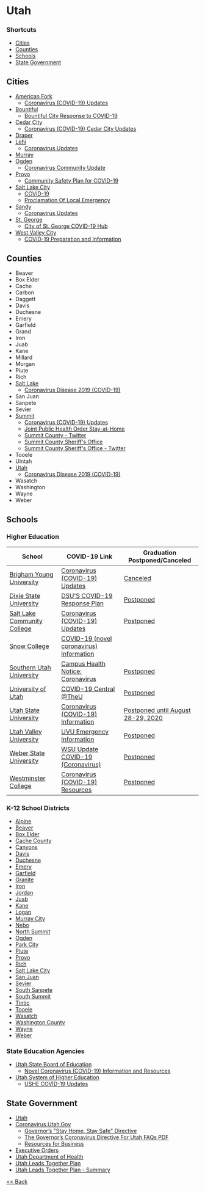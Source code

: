 # Utah

### Shortcuts

* [Cities](utah.md#cities)
* [Counties](utah.md#counties)
* [Schools](utah.md#schools)
* [State Government](utah.md#state-government)

## Cities

* [American Fork](https://afcity.org/)
  * [Coronavirus (COVID-19) Updates](https://afcity.org/coronavirus)
* [Bountiful](https://www.bountifulutah.gov/)
  * [Bountiful City Response to COVID-19](https://www.bountifulutah.gov/file/702cd7a4-ded8-4246-a34c-694e828d9c11)
* [Cedar City](https://www.cedarcity.org/)
  * [Coronavirus (COVID-19) Cedar City Updates](https://cedarcity.org/CivicAlerts.aspx?AID=561)
* [Draper](https://www.draper.ut.us/)
* [Lehi](https://www.lehi-ut.gov/)
  * [Coronavirus Updates](https://www.lehi-ut.gov/coronavirus-updates/)
* [Murray](https://www.murray.utah.gov/)
* [Ogden](https://www.ogdencity.com/)
  * [Coronavirus Community Update](https://www.ogdencity.com/1649/Coronavirus-Community-Update)
* [Provo](https://www.provo.org/)
  * [Community Safety Plan for COVID-19](https://www.provo.org/city-services/covid19)
* [Salt Lake City](https://www.slc.gov/)
  * [COVID-19](https://www.slc.gov/mayor/covid-19/)
  * [Proclamation Of Local Emergency](https://www.slc.gov/mayor/proclamation-of-local-emergency/)
* [Sandy](https://www.sandy.utah.gov/)
  * [Coronavirus Updates](https://www.sandy.utah.gov/departments/emergency-management/coronavirus)
* [St. George](https://www.sgcity.org/)
  * [City of St. George COVID-19 Hub](https://city-of-st-george-coronavirus-response-sgcity.hub.arcgis.com/)
* [West Valley City](https://www.wvc-ut.gov/)
  * [COVID-19 Preparation and Information](https://www.wvc-ut.gov/1787/COVID-19)

## Counties

* Beaver
* Box Elder
* Cache
* Carbon
* Daggett
* Davis
* Duchesne
* Emery
* Garfield
* Grand
* Iron
* Juab
* Kane
* Millard
* Morgan
* Piute
* Rich
* [Salt Lake](https://slco.org/)
  * [Coronavirus Disease 2019 (COVID-19)](https://slco.org/covid-19/)
* San Juan
* Sanpete
* Sevier
* [Summit](https://www.summitcounty.org/)
  * [Coronavirus (COVID-19) Updates](https://www.summitcounty.org/1129/CoronaVirus-Updates)
  * [Joint Public Health Order
Stay-at-Home](https://www.summitcounty.org/DocumentCenter/View/10751/Joint-Public-Health-Order-2020-03-FINAL)
  * [Summit County - Twitter](https://twitter.com/SummitCountyUT)
  * [Summit County Sheriff's Office](https://www.summitcountysheriff.org)
  * [Summit County Sheriff's Office - Twitter](https://twitter.com/SummitCountySO)
* Tooele
* Uintah
* [Utah](http://www.utahcounty.gov)
  * [Coronavirus Disease 2019 (COVID-19)](http://www.utahcounty.gov/covid19/index.asp)
* Wasatch
* Washington
* Wayne
* Weber

## Schools

### Higher Education

| School | COVID-19 Link | Graduation Postponed/Canceled |
|---|---|---|
| [Brigham Young University](https://www.byu.edu/) | [Coronavirus (COVID-19) Updates](https://www.byu.edu/coronavirus) | [Canceled](https://enrollment.byu.edu/registrar/commencement) |
| [Dixie State University](https://dixie.edu/) | [DSU'S COVID-19 Response Plan](https://wellness.dixie.edu/coronavirus-information/) | [Postponed](https://dixie.edu/commencement/) |
| [Salt Lake Community College](https://www.slcc.edu/) | [Coronavirus (COVID-19) Updates](https://www.slcc.edu/safe/c19.aspx) | [Postponed](https://www.slcc.edu/commencement/index.aspx) |
| [Snow College](https://www.snow.edu/) | [COVID-19 (novel coronavirus) Information](https://www.snow.edu/offices/safety/coronavirus/index.html) | |
| [Southern Utah University](https://www.suu.edu/) | [Campus Health Notice: Coronavirus](https://www.suu.edu/news/2020/02/coronavirus-health-notice.html) | [Postponed](https://www.suu.edu/news/2020/03/campus-update-commencement.html) |
| [University of Utah](https://www.utah.edu/) | [COVID-19 Central @TheU](https://coronavirus.utah.edu/) | [Postponed](https://attheu.utah.edu/facultystaff/commencement-postponed-due-to-covid-19/) |
| [Utah State University](https://www.usu.edu/) | [Coronavirus (COVID-19) Information](https://www.usu.edu/covid-19/) | [Postponed until August 28-29, 2020](http://www.usu.edu/today/story/usu-cancels-commencement-ceremonies-amid-coronavirus-pandemic) |
| [Utah Valley University](https://www.uvu.edu/) | [UVU Emergency Information](https://www.uvu.info/) | [Postponed](https://www.uvu.info/2020/03/covid-19-commencement-study-abroad-and.html) |
| [Weber State University](https://www.weber.edu/) | [WSU Update COVID-19 (Coronavirus)](https://www.weber.edu/coronavirus/default.html) | [Postponed](https://www.weber.edu/WSUToday/031820_CommencementPostponed.html) |
| [Westminster College](https://westminstercollege.edu/) | [Coronavirus (COVID-19) Resources](https://westminstercollege.edu/about/resources/risk-management/emergency-notifications/coronavirus) | [Postponed](https://westminstercollege.edu/about/resources/commencement) |

### K-12 School Districts

* [Alpine](https://alpineschools.org)
* [Beaver](https://www.beaver.k12.ut.us)
* [Box Elder](https://www.besd.net)
* [Cache County](https://www.ccsdut.org)
* [Canyons](http://www.canyonsdistrict.org)
* [Davis](https://www.davis.k12.ut.us)
* [Duchesne](http://www.dcsd.org)
* [Emery](https://www.emeryschools.org)
* [Garfield](https://www.garfk12.org)
* [Granite](https://www.graniteschools.org)
* [Iron](https://irondistrict.org)
* [Jordan](https://jordandistrict.org/)
* [Juab](https://www.juabsd.org)
* [Kane](https://kanek12.org)
* [Logan](https://www.loganschools.org)
* [Murray City](https://www.murrayschools.org)
* [Nebo](http://www.nebo.edu)
* [North Summit](https://www.nsummit.org)
* [Ogden](http://www.ogdensd.org)
* [Park City](http://www.pcschools.us)
* [Piute](https://www.piutek12.org/)
* [Provo](https://provo.edu)
* [Rich](https://www.richschool.org/)
* [Salt Lake City](http://www.slcschools.org)
* [San Juan](http://www.sjsd.org)
* [Sevier](https://www.seviersd.org)
* [South Sanpete](https://www.ssanpete.org)
* [South Summit](https://www.ssummit.org)
* [Tintic](https://www.tintic.org)
* [Tooele](https://www.tooeleschools.org)
* [Wasatch](https://www.wasatch.edu)
* [Washington County](https://www.washk12.org)
* [Wayne](https://www.waynesd.org)
* [Weber](https://wsd.net)

### State Education Agencies

* [Utah State Board of Education](https://www.schools.utah.gov/)
  * [Novel Coronavirus (COVID-19) Information and Resources](https://www.schools.utah.gov/coronavirus)
* [Utah System of Higher Education](https://ushe.edu/)
  * [USHE COVID-19 Updates](https://ushe.edu/ushe-covid-19/)

## State Government

* [Utah](https://www.utah.gov)
* [Coronavirus.Utah.Gov](https://coronavirus.utah.gov)
  * [Governor’s "Stay Home, Stay Safe" Directive](https://coronavirus.utah.gov/full-text-governors-stay-home-stay-safe-directive/)
  * [The Governor’s Coronavirus Directive For Utah FAQs PDF](https://coronavirus.utah.gov/wp-content/uploads/Stay_Home_Directive_FAQs.pdf)
  * [Resources for Business](https://coronavirus.utah.gov/business/)
* [Executive Orders](https://rules.utah.gov/executive-documents/)
* [Utah Department of Health](https://health.utah.gov)
* [Utah Leads Together Plan](https://issuu.com/goed/docs/utah-leads-together-plan)
* [Utah Leads Together Plan - Summary](https://issuu.com/goed/docs/utah-leads-together-plan-summary)

[<< Back](README.md)
